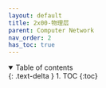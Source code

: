 ```yaml
---
layout: default
title: 2x00-物理层
parent: Computer Network
nav_order: 2
has_toc: true
---
```


<details open markdown="block">
  <summary>
    Table of contents
  </summary>
  {: .text-delta }
1. TOC
{:toc}
</details>